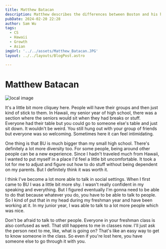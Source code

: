 ```yaml
---
title: Matthew Batacan
description: Matthew describes the differences between Boston and his hometown in Hawaii. 
pubDate: 2024-02-20 22:28
author: Sam Wu
tags:
  - CS
  - Hawaii
  - Growth
  - Asian
imgUrl: '../../assets/Matthew_Batacan.JPG'
layout: ../../layouts/BlogPost.astro

---
```

# Matthew Batacan

![local image](../../assets/Matthew_Batacan.JPG)

It's a little bit more cliquey here. People will have their groups and then just kind of stick to them. In Hawaii, my senior year of high school, there was a section where the seniors would sit when they had breaks or stuff. Everyone had their table but you could go to someone else's table and just sit down. It wouldn't be weird. You still hung out with your group of friends but everyone was so welcoming. Sometimes here it can feel intimidating.

One thing is that BU is much bigger than my small high school. There's definitely a lot more diversity too. For some people, being around other people can be a new experience. Since I hadn't traveled much from Hawaii, I wanted to put myself in a place I'd feel a little bit uncomfortable. It took a lot for me to adjust and figure out how to do stuff without being dependent on my parents. But I definitely think it was worth it.

I think I've become a lot more able to talk in social settings. When I first came to BU I was a little bit more shy. I wasn't really confident in my speaking and everything. But I figured eventually I'm gonna need to be able to do that because whatever you do, you have to be able to talk to people. So I kind of put that in my head during my freshman year and have been working at it. In my junior year, I was able to talk to a lot more people which was nice.

Don't be afraid to talk to other people. Everyone in your freshman class is also confused as well. That still happens to me in classes now. I'll just ask the person next to me, like, what is going on? That's like an easy way to get to know someone in the class. So even if you're lost here, you have someone else to go through it with you.
